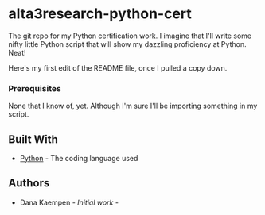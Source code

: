 # alta3research-python-cert
The git repo for my Python certification work.  I imagine that I'll write some nifty little
Python script that will show my dazzling proficiency at Python.  Neat!

Here's my first edit of the README file, once I pulled a copy down.

### Prerequisites

None that I know of, yet.  Although I'm sure I'll be importing something in my script.

## Built With

* [Python](https://www.python.org/) - The coding language used

## Authors

* Dana Kaempen - *Initial work* - 
